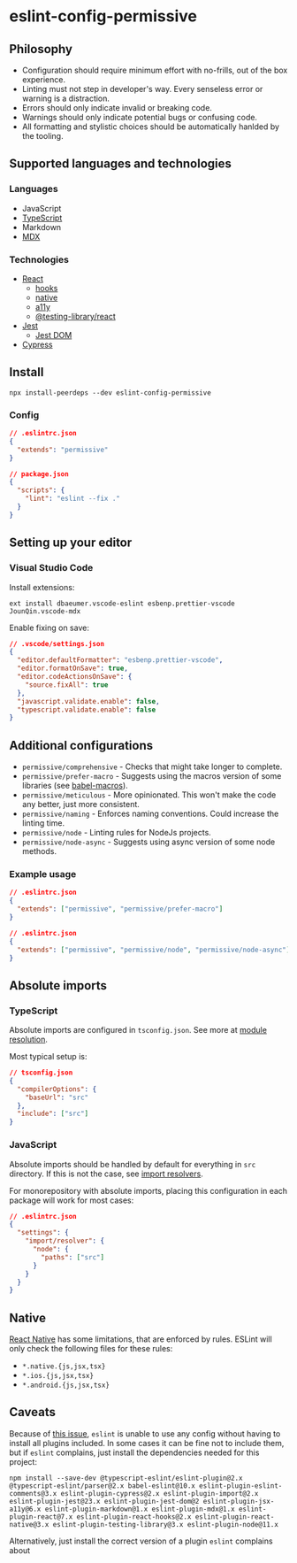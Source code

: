 # eslint-config-permissive

## Philosophy

- Configuration should require minimum effort with no-frills, out of the box experience.
- Linting must not step in developer's way. Every senseless error or warning is a distraction.
- Errors should only indicate invalid or breaking code.
- Warnings should only indicate potential bugs or confusing code.
- All formatting and stylistic choices should be automatically hanlded by the tooling.

## Supported languages and technologies

### Languages

- JavaScript
- [TypeScript](https://www.typescriptlang.org/)
- Markdown
- [MDX](https://mdxjs.com/)

### Technologies

- [React](https://reactjs.org/)
  - [hooks](https://reactjs.org/docs/hooks-intro.html)
  - [native](https://react-native.org/)
  - [a11y](https://a11yproject.com/)
  - [@testing-library/react](https://testing-library.com/docs/react-testing-library/intro)
- [Jest](https://jestjs.io/)
  - [Jest DOM](https://github.com/testing-library/eslint-plugin-jest-dom)
- [Cypress](https://www.cypress.io/)

## Install

```shell
npx install-peerdeps --dev eslint-config-permissive
```

### Config

```json
// .eslintrc.json
{
  "extends": "permissive"
}
```

```json
// package.json
{
  "scripts": {
    "lint": "eslint --fix ."
  }
}
```

## Setting up your editor

### Visual Studio Code

Install extensions:

```shell
ext install dbaeumer.vscode-eslint esbenp.prettier-vscode JounQin.vscode-mdx
```

Enable fixing on save:

```json
// .vscode/settings.json
{
  "editor.defaultFormatter": "esbenp.prettier-vscode",
  "editor.formatOnSave": true,
  "editor.codeActionsOnSave": {
    "source.fixAll": true
  },
  "javascript.validate.enable": false,
  "typescript.validate.enable": false
}
```

## Additional configurations

- `permissive/comprehensive` - Checks that might take longer to complete.
- `permissive/prefer-macro` - Suggests using the macros version of some libraries (see [babel-macros](https://github.com/kentcdodds/babel-plugin-macros)).
- `permissive/meticulous` - More opinionated. This won't make the code any better, just more consistent.
- `permissive/naming` - Enforces naming conventions. Could increase the linting time.
- `permissive/node` - Linting rules for NodeJs projects.
- `permissive/node-async` - Suggests using async version of some node methods.

### Example usage

```json
// .eslintrc.json
{
  "extends": ["permissive", "permissive/prefer-macro"]
}
```

```json
// .eslintrc.json
{
  "extends": ["permissive", "permissive/node", "permissive/node-async"]
}
```

## Absolute imports

### TypeScript

Absolute imports are configured in `tsconfig.json`. See more at [module resolution](https://www.typescriptlang.org/docs/handbook/module-resolution.html).

Most typical setup is:

```json
// tsconfig.json
{
  "compilerOptions": {
    "baseUrl": "src"
  },
  "include": ["src"]
}
```

### JavaScript

Absolute imports should be handled by default for everything in `src` directory. If this is not the case, see [import resolvers](https://github.com/benmosher/eslint-plugin-import#resolvers).

For monorepository with absolute imports, placing this configuration in each package will work for most cases:

```json
// .eslintrc.json
{
  "settings": {
    "import/resolver": {
      "node": {
        "paths": ["src"]
      }
    }
  }
}
```

## Native

[React Native](https://react-native.org/) has some limitations, that are enforced by rules. ESLint will only check the following files for these rules:

- `*.native.{js,jsx,tsx}`
- `*.ios.{js,jsx,tsx}`
- `*.android.{js,jsx,tsx}`

## Caveats

Because of [this issue](https://github.com/eslint/eslint/issues/3458), `eslint` is unable to use any config without having to install all plugins included. In some cases it can be fine not to include them, but if `eslint` complains, just install the dependencies needed for this project:

```shell
npm install --save-dev @typescript-eslint/eslint-plugin@2.x @typescript-eslint/parser@2.x babel-eslint@10.x eslint-plugin-eslint-comments@3.x eslint-plugin-cypress@2.x eslint-plugin-import@2.x eslint-plugin-jest@23.x eslint-plugin-jest-dom@2 eslint-plugin-jsx-a11y@6.x eslint-plugin-markdown@1.x eslint-plugin-mdx@1.x eslint-plugin-react@7.x eslint-plugin-react-hooks@2.x eslint-plugin-react-native@3.x eslint-plugin-testing-library@3.x eslint-plugin-node@11.x
```

Alternatively, just install the correct version of a plugin `eslint` complains about
